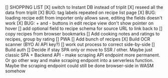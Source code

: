 [] SHOPPING LIST
[X] switch to Instant DB instead of triplit
[X] reseed all the data from triplit
[X] BUG: tag labels repeated on recipe list page
[X] BUG: loading recipe edit from importer only allows save, editing the fields doesn't work
[X] BUG: + and - buttons in edit recipe view don't show pointer on hover
[] add optional field to recipe schema for source URL to link back to
[] copy recipes from browser bookmarks
[] Add cooking notes and ratings to recipes, group by rating
[] PWA
[] Add bunch of recipes
[X] Build OCR scanner (BYO AI API key?)
[] work out process to correct side-by-side
[] Build auth
[] Decide if stay SPA only or move to SSR / other. Maybe just classic SPA + Backend API - make scraping API endpoint more permanent. Or go other way and make scraping endpoint into a serverless function. Maybe the scraping endpoint could still be done browser-side in WASM somehow
